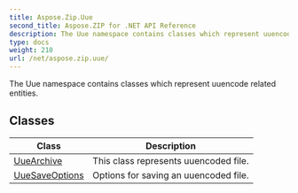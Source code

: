 ```yaml
---
title: Aspose.Zip.Uue
second_title: Aspose.ZIP for .NET API Reference
description: The Uue namespace contains classes which represent uuencode related entities
type: docs
weight: 210
url: /net/aspose.zip.uue/
---
```

The Uue namespace contains classes which represent uuencode related entities.

## Classes

| Class | Description |
| --- | --- |
| [UueArchive](./uuearchive/) | This class represents uuencoded file. |
| [UueSaveOptions](./uuesaveoptions/) | Options for saving an uuencoded file. |


